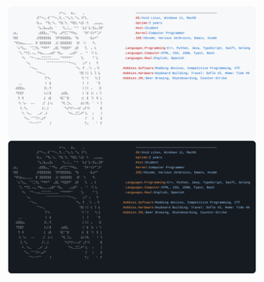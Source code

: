 [![Light Mode](https://raw.githubusercontent.com/Lokonco/Lokonco/main/light_mode.svg#gh-light-mode-only)](https://github.com/Lokonco)
[![Dark Mode](https://raw.githubusercontent.com/Lokonco/Lokonco/main/dark_mode.svg#gh-dark-mode-only)](https://github.com/Lokonco)
